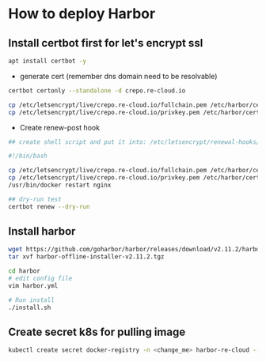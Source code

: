 # How to deploy Harbor

## Install certbot first for let's encrypt ssl

```bash
apt install certbot -y
```

- generate cert (remember dns domain need to be resolvable)

```bash
certbot certonly --standalone -d crepo.re-cloud.io
```

```bash
cp /etc/letsencrypt/live/crepo.re-cloud.io/fullchain.pem /etc/harbor/cert/crepo.cert
cp /etc/letsencrypt/live/crepo.re-cloud.io/privkey.pem /etc/harbor/cert/crepo.key
```

- Create renew-post hook

```bash
## create shell script and put it into: /etc/letsencrypt/renewal-hooks/post/harbor.sh

#!/bin/bash

cp /etc/letsencrypt/live/crepo.re-cloud.io/fullchain.pem /etc/harbor/cert/crepo.cert
cp /etc/letsencrypt/live/crepo.re-cloud.io/privkey.pem /etc/harbor/cert/crepo.key
/usr/bin/docker restart nginx

## dry-run test
certbot renew --dry-run
```

## Install harbor 

```bash
wget https://github.com/goharbor/harbor/releases/download/v2.11.2/harbor-offline-installer-v2.11.2.tgz
tar xvf harbor-offline-installer-v2.11.2.tgz
```

```bash
cd harbor
# edit config file 
vim harbor.yml

# Run install
./install.sh

```

## Create secret k8s for pulling image

```bash
kubectl create secret docker-registry -n <change_me> harbor-re-cloud --docker-server=https://crepo.re-cloud.io --docker-username=k0s-dev --docker-password=pU9hw~O6{G_Liw"]oo{\ --docker-email=k0s-dev@re-cloud.io


```